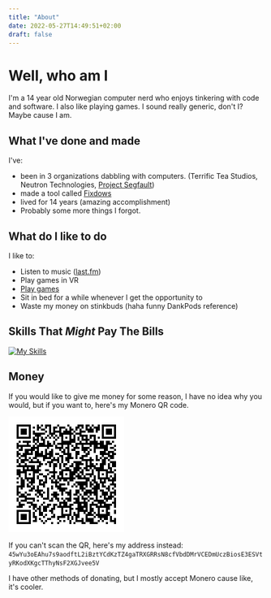 ```yaml
---
title: "About"
date: 2022-05-27T14:49:51+02:00
draft: false
---
```

# Well, who am I
I'm a 14 year old Norwegian computer nerd who enjoys tinkering with code and software. I also like playing games. I sound really generic, don't I? Maybe cause I am.
## What I've done and made
I've:
- been in 3 organizations dabbling with computers. (Terrific Tea Studios, Neutron Technologies, [Project Segfault](https://projectsegfau.lt))
- made a tool called [Fixdows](https://github.com/Odyssey346/Fixdows)
- lived for 14 years (amazing accomplishment)
- Probably some more things I forgot.
## What do I like to do
I like to:
- Listen to music ([last.fm](https://www.last.fm/user/Odyssey346))
- Play games in VR
- [Play games](https://steamcommunity.com/id/Odyssey346/)
- Sit in bed for a while whenever I get the opportunity to
- Waste my money on stinkbuds (haha funny DankPods reference)

## Skills That *Might* Pay The Bills
[![My Skills](https://skillicons.dev/icons?i=github,svelte,linux,html,raspberrypi,md,css)](https://skillicons.dev)

## Money
If you would like to give me money for some reason, I have no idea why you would, but if you want to, here's my Monero QR code.

![Monero QR](../images/moneroQR.png)

If you can't scan the QR, here's my address instead: ``45wYu3oEAhu7s9aodftL2iBztYCdKzTZ4gaTRXGRRsN8cfVbdDMrVCEDmUczBiosE3ESVtyRKodXKgcTThyNsF2XGJvee5V``

I have other methods of donating, but I mostly accept Monero cause like, it's cooler.